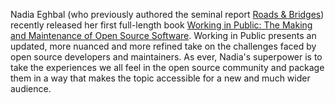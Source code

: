 <!--
.. title: Working In Public
.. slug: working-in-public
.. date: 2020-08-22 00:00:00
.. tags: book,book
.. category: book
.. link: 
.. description: 
.. type: text
-->

Nadia Eghbal (who previously authored the seminal report [Roads & Bridges](https://www.fordfoundation.org/work/learning/research-reports/roads-and-bridges-the-unseen-labor-behind-our-digital-infrastructure/)) recently released her first full-length book [Working in Public: The Making and Maintenance of Open Source Software](https://www.amazon.co.uk/Working-Public-Making-Maintenance-Software-ebook/dp/B08BDGXVK9). Working in Public presents an updated, more nuanced and more refined take on the challenges faced by open source developers and maintainers. As ever, Nadia's superpower is to take the experiences we all feel in the open source community and package them in a way that makes the topic accessible for a new and much wider audience.

